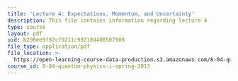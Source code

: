 ```yaml
---
title: 'Lecture 4: Expectations, Momentum, and Uncertainty'
description: This file contains information regarding lecture 4
type: course
layout: pdf
uid: b298ee9f92cf0211c99218d408507908
file_type: application/pdf
file_location: >-
  https://open-learning-course-data-production.s3.amazonaws.com/8-04-quantum-physics-i-spring-2013/b298ee9f92cf0211c99218d408507908_MIT8_04S13_Lec04.pdf
course_id: 8-04-quantum-physics-i-spring-2013
---
```

